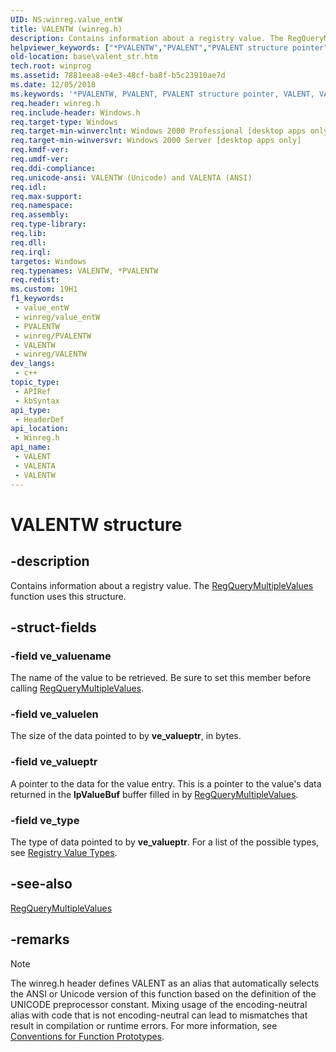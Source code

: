 ```yaml
---
UID: NS:winreg.value_entW
title: VALENTW (winreg.h)
description: Contains information about a registry value. The RegQueryMultipleValues function uses this structure. (Unicode)
helpviewer_keywords: ["*PVALENTW","PVALENT","PVALENT structure pointer","VALENT","VALENT structure","VALENTA","VALENTW","_win32_valent_str","base.valent_str","winreg/PVALENT","winreg/VALENT","winreg/VALENTA","winreg/VALENTW"]
old-location: base\valent_str.htm
tech.root: winprog
ms.assetid: 7881eea8-e4e3-48cf-ba8f-b5c23910ae7d
ms.date: 12/05/2018
ms.keywords: '*PVALENTW, PVALENT, PVALENT structure pointer, VALENT, VALENT structure, VALENTA, VALENTW, _win32_valent_str, base.valent_str, winreg/PVALENT, winreg/VALENT, winreg/VALENTA, winreg/VALENTW'
req.header: winreg.h
req.include-header: Windows.h
req.target-type: Windows
req.target-min-winverclnt: Windows 2000 Professional [desktop apps only]
req.target-min-winversvr: Windows 2000 Server [desktop apps only]
req.kmdf-ver: 
req.umdf-ver: 
req.ddi-compliance: 
req.unicode-ansi: VALENTW (Unicode) and VALENTA (ANSI)
req.idl: 
req.max-support: 
req.namespace: 
req.assembly: 
req.type-library: 
req.lib: 
req.dll: 
req.irql: 
targetos: Windows
req.typenames: VALENTW, *PVALENTW
req.redist: 
ms.custom: 19H1
f1_keywords:
 - value_entW
 - winreg/value_entW
 - PVALENTW
 - winreg/PVALENTW
 - VALENTW
 - winreg/VALENTW
dev_langs:
 - c++
topic_type:
 - APIRef
 - kbSyntax
api_type:
 - HeaderDef
api_location:
 - Winreg.h
api_name:
 - VALENT
 - VALENTA
 - VALENTW
---
```


# VALENTW structure


## -description

Contains information about a registry value. The 
<a href="/windows/desktop/api/winreg/nf-winreg-regquerymultiplevaluesa">RegQueryMultipleValues</a> function uses this structure.

## -struct-fields

### -field ve_valuename

The name of the value to be retrieved. Be sure to set this member before calling 
<a href="/windows/desktop/api/winreg/nf-winreg-regquerymultiplevaluesa">RegQueryMultipleValues</a>.

### -field ve_valuelen

The size of the data pointed to by <b>ve_valueptr</b>, in bytes.

### -field ve_valueptr

A pointer to the data for the value entry. This is a pointer to the value's data returned in the <b>lpValueBuf</b> buffer filled in by 
<a href="/windows/desktop/api/winreg/nf-winreg-regquerymultiplevaluesa">RegQueryMultipleValues</a>.

### -field ve_type

The type of data pointed to by <b>ve_valueptr</b>. For a list of the possible types, see 
<a href="/windows/desktop/SysInfo/registry-value-types">Registry Value Types</a>.

## -see-also

<a href="/windows/desktop/api/winreg/nf-winreg-regquerymultiplevaluesa">RegQueryMultipleValues</a>

## -remarks

> [!NOTE]
> The winreg.h header defines VALENT as an alias that automatically selects the ANSI or Unicode version of this function based on the definition of the UNICODE preprocessor constant. Mixing usage of the encoding-neutral alias with code that is not encoding-neutral can lead to mismatches that result in compilation or runtime errors. For more information, see [Conventions for Function Prototypes](/windows/win32/intl/conventions-for-function-prototypes).
